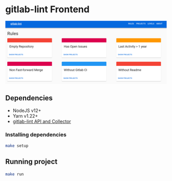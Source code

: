 # gitlab-lint Frontend

![gitlab-lint Frontend](docs/gitlab-lint-frontend.png)

## Dependencies

- NodeJS v12+
- Yarn v1.22+
- [gitlab-lint API and Collector][gitlab-lint]

### Installing dependencies

```bash
make setup
```

## Running project

```bash
make run
```

[gitlab-lint]: https://github.com/globocom/gitlab-lint
